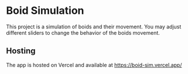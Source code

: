 # Boid Simulation

This project is a simulation of boids and their movement.
You may adjust different sliders to change the behavior of the boids movement.

## Hosting

The app is hosted on Vercel and available at https://boid-sim.vercel.app/ 

